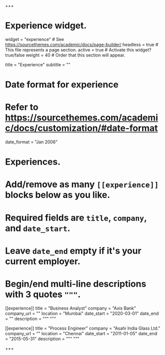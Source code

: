 +++
# Experience widget.
widget = "experience"  # See https://sourcethemes.com/academic/docs/page-builder/
headless = true  # This file represents a page section.
active = true  # Activate this widget? true/false
weight = 40  # Order that this section will appear.

title = "Experience"
subtitle = ""

# Date format for experience
#   Refer to https://sourcethemes.com/academic/docs/customization/#date-format
date_format = "Jan 2006"

# Experiences.
#   Add/remove as many `[[experience]]` blocks below as you like.
#   Required fields are `title`, `company`, and `date_start`.
#   Leave `date_end` empty if it's your current employer.
#   Begin/end multi-line descriptions with 3 quotes `"""`.
[[experience]]
  title = "Business Analyst"
  company = "Axis Bank"
  company_url = ""
  location = "Mumbai"
  date_start = "2020-03-01"
  date_end = ""
  description = """
  """

[[experience]]
  title = "Process Engineer"
  company = "Asahi India Glass Ltd."
  company_url = ""
  location = "Chennai"
  date_start = "2011-01-05"
  date_end = "2015-05-31"
  description = """
  """

+++
